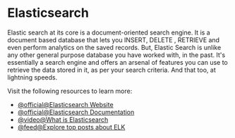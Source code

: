 # Elasticsearch

Elastic search at its core is a document-oriented search engine. It is a document based database that lets you INSERT, DELETE , RETRIEVE and even perform analytics on the saved records. But, Elastic Search is unlike any other general purpose database you have worked with, in the past. It's essentially a search engine and offers an arsenal of features you can use to retrieve the data stored in it, as per your search criteria. And that too, at lightning speeds.

Visit the following resources to learn more:

- [@official@Elasticsearch Website](https://www.elastic.co/elasticsearch/)
- [@official@Elasticsearch Documentation](https://www.elastic.co/guide/index.html)
- [@video@What is Elasticsearch](https://www.youtube.com/watch?v=ZP0NmfyfsoM)
- [@feed@Explore top posts about ELK](https://app.daily.dev/tags/elk?ref=roadmapsh)